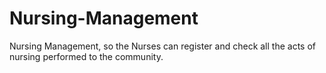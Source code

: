 # Nursing-Management
Nursing Management, so the Nurses can register and check all the acts of nursing performed to the community.
